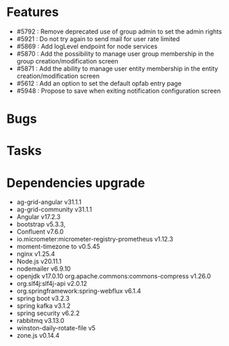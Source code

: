 
# Features

- #5792 : Remove deprecated use of group admin to set the admin rights
- #5921 : Do not try again to send mail for user rate limited
- #5869 : Add logLevel endpoint for node services
- #5870 : Add the possibility to manage user group membership in the group creation/modification screen
- #5871 : Add the ability to manage user entity membership in the entity creation/modification screen
- #5612 : Add an option to set the default opfab entry page
- #5948 : Propose to save when exiting notification configuration screen
  
# Bugs


# Tasks


# Dependencies upgrade

- ag-grid-angular v31.1.1
- ag-grid-community v31.1.1
- Angular v17.2.3
- bootstrap v5.3.3,
- Confluent v7.6.0
- io.micrometer:micrometer-registry-prometheus v1.12.3
- moment-timezone to v0.5.45
- nginx v1.25.4
- Node.js v20.11.1
- nodemailer v6.9.10
- openjdk v17.0.10
  org.apache.commons:commons-compress v1.26.0
- org.slf4j:slf4j-api v2.0.12
- org.springframework:spring-webflux v6.1.4
- spring boot v3.2.3
- spring kafka v3.1.2
- spring security v6.2.2
- rabbitmq v3.13.0
- winston-daily-rotate-file v5
- zone.js v0.14.4 


